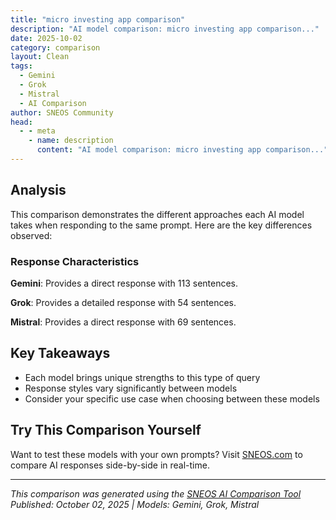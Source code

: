 ```yaml
---
title: "micro investing app comparison"
description: "AI model comparison: micro investing app comparison..."
date: 2025-10-02
category: comparison
layout: Clean
tags:
  - Gemini
  - Grok
  - Mistral
  - AI Comparison
author: SNEOS Community
head:
  - - meta
    - name: description
      content: "AI model comparison: micro investing app comparison..."
---
```


<ChatComparison
  title="micro investing app comparison"
  prompt="micro investing app comparison"
  :responses='{
    "Gemini": "Okay, let\u0027s break down a comparison of popular micro-investing apps.  I\u0027ll focus on key features, pros, cons, and target audiences.  Keep in mind that fees and features can change, so it\u0027s always best to check the app\u0027s website for the most up-to-date information.\n\n**Key Comparison Points:**\n\n*   **Investment Options:**  What assets can you invest in? (Stocks, ETFs, Crypto, etc.)\n*   **Account Minimums:** How much do you need to start investing?\n*   **Fees:**  What are the subscription fees, transaction fees, or other charges?\n*   **Round-Ups:** Does the app offer automatic round-ups of purchases to the nearest dollar?\n*   **Educational Resources:** Does the app provide learning materials for beginners?\n*   **Automation:**  How much automation is offered for investing? (e.g., robo-advisors, recurring investments)\n*   **Account Types:** What types of accounts are supported (taxable, retirement, custodial, etc.)?\n*   **Social Features:** Does it have any social or community features?\n*   **Security:**  How secure is the app? (encryption, insurance)\n*   **Customer Support:** What are the options for getting help?\n\n**Popular Micro-Investing Apps: A Comparison**\n\nHere\u0027s a breakdown of some of the top contenders:\n\n**1. Acorns**\n\n*   **Investment Options:** ETFs (diversified portfolios based on risk tolerance)\n*   **Account Minimums:** Generally, $0 to start investing.\n*   **Fees:**\n    *   **Acorns Personal:** \\$3/month (includes investing, checking account, and retirement account).\n    *   **Acorns Family:** \\$5/month (includes everything in Personal, plus investment accounts for kids).\n    *   **Acorns Premium:** \\$9/month (includes everything in Family, plus more features like trust account support and higher earning potential)\n*   **Round-Ups:** Yes, automatic round-ups to the nearest dollar.\n*   **Educational Resources:** Yes, articles and videos.\n*   **Automation:** Robo-advisor builds and manages portfolios based on your goals and risk tolerance.\n*   **Account Types:** Taxable, Roth IRA, Traditional IRA, SEP IRA, Custodial (UTMA/UGMA)\n*   **Social Features:** Limited.\n*   **Security:** SIPC insurance (up to \\$500,000), encryption.\n*   **Customer Support:** Email, FAQs.\n*   **Pros:**\n    *   Very beginner-friendly.\n    *   Automatic round-ups make investing effortless.\n    *   Diversified ETF portfolios.\n    *   Retirement account options.\n    *   Offers a checking account with investment features.\n*   **Cons:**\n    *   Monthly fees can eat into returns, especially with small balances.\n    *   Limited investment options (only ETFs).\n    *   Less control over specific investments.\n*   **Target Audience:**  Beginners, students, those who want a hands-off, automated approach to investing small amounts regularly.\n\n**2. Stash**\n\n*   **Investment Options:** Stocks, ETFs (themed investments)\n*   **Account Minimums:** Generally, \\$5 to start investing.\n*   **Fees:**\n    *   **Stash Growth:** \\$3/month (Personal brokerage account \u002B Bank account)\n    *   **Stash\u002B:** \\$9/month (Everything in Growth \u002B Investment accounts for kids \u002B Premium investment advice)\n*   **Round-Ups:** Yes, \u0022Stock-Back\u0022 rewards (earn fractional shares of companies when you spend at certain retailers).\n*   **Educational Resources:** Yes, articles and guides.\n*   **Automation:**  Auto-Stash (automatic transfers to your account).  \u0022Smart Portfolio\u0022 feature (robo-advisor).\n*   **Account Types:** Taxable, Roth IRA, Traditional IRA, Custodial (UTMA/UGMA)\n*   **Social Features:** Limited.\n*   **Security:** SIPC insurance (up to \\$500,000), encryption.\n*   **Customer Support:** Email, FAQs.\n*   **Pros:**\n    *   Themed investments can be appealing (e.g., \u0022Clean Energy,\u0022 \u0022Do What You Love\u0022).\n    *   Fractional shares allow you to invest in expensive stocks with little money.\n    *   Debit card with Stock-Back rewards.\n    *   Custodial accounts available.\n*   **Cons:**\n    *   Monthly fees can be high relative to small balances.\n    *   The themed investments may encourage less diversification.\n*   **Target Audience:**  Beginners who want to invest in companies they believe in, those interested in thematic investing, and parents looking for custodial accounts.\n\n**3. Robinhood**\n\n*   **Investment Options:** Stocks, ETFs, Options, Cryptocurrency\n*   **Account Minimums:** \\$0\n*   **Fees:**\n    *   **Robinhood Standard:** \\$0 per month\n    *   **Robinhood Gold:** \\$5 per month (offers higher instant deposits, margin investing, and research reports)\n*   **Round-Ups:** No.\n*   **Educational Resources:** Limited, primarily news articles and basic definitions.\n*   **Automation:** Recurring investments are possible.\n*   **Account Types:** Taxable\n*   **Social Features:** Limited, some news and analyst ratings available.\n*   **Security:** SIPC insurance (up to \\$500,000), encryption.\n*   **Customer Support:** Email, FAQs (customer support has been a point of criticism in the past).\n*   **Pros:**\n    *   Commission-free trading.\n    *   Access to a wider range of investment options, including crypto.\n    *   Simple and user-friendly interface.\n*   **Cons:**\n    *   Limited educational resources.\n    *   Can encourage risky behavior due to ease of trading.\n    *   Customer support can be slow.\n    *   No retirement accounts.\n*   **Target Audience:**  More experienced investors who want commission-free trading and access to a wider range of assets.  Not recommended for absolute beginners due to the lack of guidance.\n\n**4. Webull**\n\n*   **Investment Options:** Stocks, ETFs, Options, Cryptocurrency\n*   **Account Minimums:** \\$0\n*   **Fees:** Commission-free trading.\n*   **Round-Ups:** No.\n*   **Educational Resources:**  Limited, but improving.  Some news and analysis.\n*   **Automation:**  Recurring investments are possible.\n*   **Account Types:** Taxable\n*   **Social Features:** Paper trading (simulated trading).\n*   **Security:** SIPC insurance (up to \\$500,000), encryption.\n*   **Customer Support:** Email, phone.\n*   **Pros:**\n    *   Commission-free trading.\n    *   Paper trading for practicing strategies.\n    *   Access to pre-market and after-hours trading.\n*   **Cons:**\n    *   Limited educational resources.\n    *   More complex interface than some other apps.\n    *   No retirement accounts.\n*   **Target Audience:**  Intermediate investors who want commission-free trading, advanced charting tools, and access to pre-market/after-hours trading.\n\n**5. Public.com**\n\n*   **Investment Options:** Stocks, ETFs, Cryptocurrency\n*   **Account Minimums:** \\$0\n*   **Fees:** Commission-free trading.\n*   **Round-Ups:** No.\n*   **Educational Resources:** Yes, educational content integrated into the app.\n*   **Automation:** No\n*   **Account Types:** Taxable\n*   **Social Features:** Yes, users can follow other investors, share their portfolio, and discuss investments.\n*   **Security:** SIPC insurance (up to \\$500,000), encryption.\n*   **Customer Support:** Email, in-app chat.\n*   **Pros:**\n    *   Commission-free trading.\n    *   Strong focus on social investing and learning from others.\n    *   Offers fractional shares.\n    *   Good educational resources.\n*   **Cons:**\n    *   Social aspect may encourage less informed investment decisions.\n    *   No retirement accounts.\n*   **Target Audience:**  Millennials and Gen Z investors who are interested in social investing and learning from others.\n\n**Summary Table**\n\n| Feature           | Acorns            | Stash             | Robinhood        | Webull            | Public.com       |\n|--------------------|-------------------|-------------------|-------------------|-------------------|-------------------|\n| Investment Options | ETFs              | Stocks, ETFs      | Stocks, ETFs, Options, Crypto | Stocks, ETFs, Options, Crypto | Stocks, ETFs, Crypto |\n| Account Minimum   | \\$0               | \\$5               | \\$0               | \\$0               | \\$0               |\n| Fees              | Monthly (tiered)   | Monthly (tiered)   | \\$0 (or \\$5 Gold) | \\$0               | \\$0               |\n| Round-Ups        | Yes               | Yes (Stock-Back)  | No                | No                | No                |\n| Education         | Good              | Good              | Limited           | Limited           | Good              |\n| Automation        | Robo-advisor      | Auto-Stash, Smart Portfolio | Recurring       | Recurring       | No              |\n| Account Types     | Taxable, IRA, Custodial | Taxable, IRA, Custodial | Taxable           | Taxable           | Taxable           |\n| Social Features   | Limited           | Limited           | Limited           | Limited           | Yes               |\n\n**Important Considerations Before Choosing:**\n\n*   **Your Investment Goals:** Are you saving for retirement, a down payment on a house, or another goal?\n*   **Your Risk Tolerance:** How comfortable are you with the possibility of losing money?\n*   **Your Investment Knowledge:** Are you a beginner or do you have some experience?\n*   **The Fees:**  Carefully consider the fees and how they will impact your returns, especially with small balances.\n*   **Account Types:** Does the app offer the type of account you need (e.g., retirement account)?\n*   **Security:** Ensure the app has robust security measures in place.\n\n**Disclaimer:**  I am an AI chatbot and cannot provide financial advice. This information is for general comparison purposes only. Always do your own research and consult with a qualified financial advisor before making any investment decisions.\n",
    "Grok": "Micro-investing apps are platforms that allow users to invest small amounts of money, often by rounding up purchases or investing spare change. They are designed for beginners or those with limited funds who want to start building wealth. Below is a comparison of some popular micro-investing apps based on key features like fees, investment options, ease of use, and additional tools. The data is based on general information up to October 2023; always check the latest details on the app\u0027s website or terms before signing up.\n\n### Popular Micro-Investing Apps\n1. **Acorns**\n2. **Stash**\n3. **Robinhood**\n4. **Wealthfront** (more of a robo-advisor but offers low-entry investing)\n5. **Betterment** (similar to Wealthfront, with micro-investing potential)\n\n### Comparison Table\n\n| **App**          | **Key Features**                                                                 | **Fees**                                                                 | **Investment Options**                     | **Minimum Investment** | **Best For**                              | **Pros**                                      | **Cons**                                      |\n|-------------------|---------------------------------------------------------------------------------|-------------------------------------------------------------------------|-------------------------------------------|-------------------------|------------------------------------------|----------------------------------------------|----------------------------------------------|\n| **Acorns**        | Round-up feature (invests spare change), automated investing, educational content | $1-$5/month (Lite: $1, Personal: $3, Family: $5)                        | ETFs (diversified portfolios)              | $5                      | Beginners, hands-off investors           | Easy to use, automatic savings, educational tools | Limited investment choices, fees can add up for small balances |\n| **Stash**         | Fractional shares, personalized advice, banking features in higher plans         | $1-$9/month (Beginner: $1, Growth: $3, Stash\u002B: $9)                      | Stocks, ETFs, fractional shares            | $0.01 (fractional shares) | Beginners wanting control over picks      | Low entry cost, educational content, banking option | Monthly fees regardless of balance, limited advanced tools |\n| **Robinhood**     | Commission-free trading, fractional shares, no account minimum                  | $0 (no commission on trades, optional Gold plan at $5/month for perks)  | Stocks, ETFs, options, crypto              | $1 (fractional shares)  | Active investors, budget-conscious users  | No fees for basic use, wide investment range | No automated investing, less guidance for newbies |\n| **Wealthfront**   | Automated investing, tax-loss harvesting, goal-based planning                   | 0.25% annual advisory fee, no trading fees                              | ETFs (customized portfolios)               | $500                     | Hands-off investors with slightly more funds | Low fees, advanced features like tax optimization | Higher minimum, less control over investments |\n| **Betterment**    | Goal-based investing, robo-advisor, tax-loss harvesting                         | 0.25% annual fee (Digital plan), 0.40% (Premium plan), no trading fees | ETFs (diversified portfolios)              | $0 (Digital plan)       | Beginners, long-term planners             | No minimum for basic plan, solid planning tools | Annual fee can be pricey for small accounts, limited manual control |\n\n### Detailed Comparison Factors\n\n1. **Ease of Use**:\n   - **Acorns** and **Stash** are highly user-friendly, with simple interfaces and automated features tailored for beginners.\n   - **Robinhood** offers a clean design but requires more decision-making since it\u2019s not automated.\n   - **Wealthfront** and **Betterment** are intuitive but cater slightly more to users comfortable with robo-advisors and long-term planning.\n\n2. **Fees**:\n   - **Robinhood** stands out with no commissions or mandatory fees for basic use, ideal for cost-conscious users.\n   - **Acorns** and **Stash** charge flat monthly fees, which can eat into returns if your balance is low (e.g., $3/month on a $50 balance is a high percentage).\n   - **Wealthfront** and **Betterment** have percentage-based fees (0.25%-0.40%), which might be cheaper for smaller accounts compared to flat fees but scale with larger balances.\n\n3. **Investment Options**:\n   - **Robinhood** and **Stash** offer the most flexibility, allowing investments in individual stocks and fractional shares.\n   - **Acorns**, **Wealthfront**, and **Betterment** focus on diversified ETF portfolios, which are less risky but offer less control.\n\n4. **Minimum Investment**:\n   - Most apps (except Wealthfront) have very low or no minimums, making them accessible for micro-investors.\n   - **Wealthfront**\u2019s $500 minimum might be a barrier for true micro-investing.\n\n5. **Additional Features**:\n   - **Acorns**: Round-up feature and \u201CFound Money\u201D (cashback from partnered brands).\n   - **Stash**: Educational resources and a banking account in higher tiers.\n   - **Robinhood**: Crypto trading and margin trading (for advanced users via Gold plan).\n   - **Wealthfront/Betterment**: Advanced financial planning tools, tax-loss harvesting, and goal tracking.\n\n### Which App Should You Choose?\n- **If you\u2019re a total beginner and want automation**: Go with **Acorns** for its round-up feature and simplicity, but watch the fees.\n- **If you want to pick your own stocks with low costs**: Choose **Robinhood** for commission-free trading and flexibility.\n- **If you want a mix of guidance and control**: **Stash** is a good middle ground with fractional shares and advice.\n- **If you have a slightly larger starting amount and prefer a hands-off approach**: **Wealthfront** or **Betterment** offers robust robo-advising with low annual fees.\n\n### Things to Consider\n- **Fees vs. Balance**: If your investment is small (under $500), flat monthly fees (like Acorns or Stash) can be costlier than percentage-based fees (like Betterment).\n- **Investment Goals**: Are you saving for a specific goal (Betterment/Wealthfront) or experimenting with stocks (Robinhood/Stash)?\n- **Risk Tolerance**: Automated ETF portfolios (Acorns, Wealthfront) are generally safer than individual stocks (Robinhood, Stash).\n\n### Conclusion\nEach micro-investing app caters to slightly different needs. For absolute beginners with little money to invest, **Acorns** or **Stash** might feel most approachable. For those wanting no fees and more control, **Robinhood** is a strong choice. For slightly larger investments with a long-term focus, **Wealthfront** or **Betterment** could be more suitable. Assess your budget, goals, and how much effort you want to put into investing before deciding.\n\nIf you\u2019d like a deeper dive into a specific app or feature (like round-ups or tax-loss harvesting), let me know! Also, remember to check current promotions\u2014many of these apps offer sign-up bonuses (e.g., $5-$10 free to invest).",
    "Mistral": "Micro-investing apps have become popular for their ability to make investing accessible and affordable for everyone. Here\u0027s a comparison of some popular micro-investing apps:\n\n### 1. **Acorns**\n- **Features**:\n  - **Round-Ups**: Automatically invests spare change from purchases.\n  - **Investment Portfolios**: Offers diversified portfolios based on risk tolerance.\n  - **Acorns Later**: Retirement account options.\n  - **Acorns Spend**: Checking account with a debit card.\n  - **Educational Content**: Financial literacy resources.\n- **Fees**:\n  - **Lite**: $1/month for investment account.\n  - **Personal**: $3/month for investment, retirement, and checking accounts.\n  - **Family**: $5/month includes all Personal features plus investment accounts for kids.\n- **Pros**:\n  - Easy to use.\n  - Automated investing.\n  - Educational resources.\n- **Cons**:\n  - Limited investment options.\n  - Higher fees for smaller accounts.\n\n### 2. **Stash**\n- **Features**:\n  - **Fractional Shares**: Invest in partial shares of stocks and ETFs.\n  - **Themed Investments**: Invest in themes like tech, green energy, etc.\n  - **Stash Retire**: Retirement account options.\n  - **Stash Banking**: Checking account with a debit card.\n- **Fees**:\n  - **Beginner**: $1/month for investment account.\n  - **Growth**: $3/month for investment and retirement accounts.\n  - **Stash\u002B**: $9/month includes all Growth features plus investment accounts for kids and additional perks.\n- **Pros**:\n  - Wide range of investment options.\n  - Themed investments.\n  - Educational content.\n- **Cons**:\n  - Higher fees for smaller accounts.\n  - Limited investment tools.\n\n### 3. **Robinhood**\n- **Features**:\n  - **Commission-Free Trading**: No fees for stock, ETF, options, and cryptocurrency trades.\n  - **Fractional Shares**: Invest in partial shares of stocks and ETFs.\n  - **Cryptocurrency Trading**: Access to various cryptocurrencies.\n  - **Robinhood Gold**: Premium features like margin trading and professional research.\n- **Fees**:\n  - **Standard**: Free for basic trading.\n  - **Robinhood Gold**: $5/month for premium features.\n- **Pros**:\n  - No commission fees.\n  - Wide range of investment options.\n  - User-friendly interface.\n- **Cons**:\n  - Limited educational resources.\n  - No retirement account options.\n\n### 4. **Betterment**\n- **Features**:\n  - **Robo-Advisor**: Automated investment management.\n  - **Tax-Loss Harvesting**: Automatically sells losing investments to offset gains.\n  - **Retirement Planning**: Tools for retirement savings.\n  - **Socially Responsible Investing**: Options for ethical investing.\n- **Fees**:\n  - **Digital**: 0.25% annual fee.\n  - **Premium**: 0.40% annual fee for access to financial advisors.\n- **Pros**:\n  - Comprehensive investment management.\n  - Tax-efficient strategies.\n  - Retirement planning tools.\n- **Cons**:\n  - Higher fees for smaller accounts.\n  - Limited investment options compared to traditional brokers.\n\n### 5. **Public**\n- **Features**:\n  - **Commission-Free Trading**: No fees for stock and ETF trades.\n  - **Fractional Shares**: Invest in partial shares of stocks and ETFs.\n  - **Social Features**: Community-driven investing with the ability to follow other investors.\n  - **Themes**: Invest in themed portfolios.\n- **Fees**:\n  - **Standard**: Free for basic trading.\n- **Pros**:\n  - No commission fees.\n  - Social investing features.\n  - User-friendly interface.\n- **Cons**:\n  - Limited investment options.\n  - No retirement account options.\n\n### Summary\n- **Acorns** and **Stash** are great for beginners looking for automated investing and educational resources.\n- **Robinhood** and **Public** are ideal for those who want commission-free trading and a wide range of investment options.\n- **Betterment** is suitable for those seeking comprehensive investment management and retirement planning.\n\nChoosing the right app depends on your investment goals, budget, and the level of automation and educational support you need."
  }'
  published-date="10:19"
/>

## Analysis

This comparison demonstrates the different approaches each AI model takes when responding to the same prompt. Here are the key differences observed:

### Response Characteristics

**Gemini**: Provides a direct response with 113 sentences. 

**Grok**: Provides a detailed response with 54 sentences. 

**Mistral**: Provides a direct response with 69 sentences. 

## Key Takeaways

- Each model brings unique strengths to this type of query
- Response styles vary significantly between models
- Consider your specific use case when choosing between these models

## Try This Comparison Yourself

Want to test these models with your own prompts? Visit [SNEOS.com](https://sneos.com) to compare AI responses side-by-side in real-time.

---

*This comparison was generated using the [SNEOS AI Comparison Tool](https://sneos.com)*
*Published: October 02, 2025 | Models: Gemini, Grok, Mistral*
